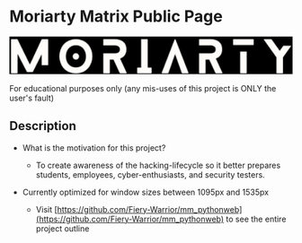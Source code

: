 # Moriarty Matrix Public Page


<picture>
  <source media="(prefers-color-scheme: dark)" srcset="https://raw.githubusercontent.com/Fiery-Warrior/mm_pythonweb/main/frontend/src/Navbar/logo.png" width="1000">
  <source media="(prefers-color-scheme: light)" srcset="https://raw.githubusercontent.com/Fiery-Warrior/mm_pythonweb/main/frontend/src/Navbar/logo.png" width="1000">
  <img alt="Moriarty Matrix Logo" src="https://raw.githubusercontent.com/Fiery-Warrior/mm_pythonweb/main/frontend/src/Navbar/logo.png" width="1000">
</picture>


For educational purposes only (any mis-uses of this project is ONLY the user's fault)



## Description

- What is the motivation for this project? 
  - To create awareness of the hacking-lifecycle so it better prepares students, employees, cyber-enthusiasts, and security testers. 

- Currently optimized for window sizes between 1095px and 1535px
  
  - Visit [https://github.com/Fiery-Warrior/mm_pythonweb](https://github.com/Fiery-Warrior/mm_pythonweb) to see the entire project outline
